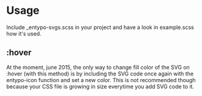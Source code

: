 # Usage

Include _entypo-svgs.scss in your project and have a look in example.scss how it's used.

## :hover

At the moment, june 2015, the only way to change fill color of the SVG on :hover (with this method) is by including the SVG code once again with the entypo-icon function and set a new color. This is not recommended though because your CSS file is growing in size everytime you add SVG code to it.